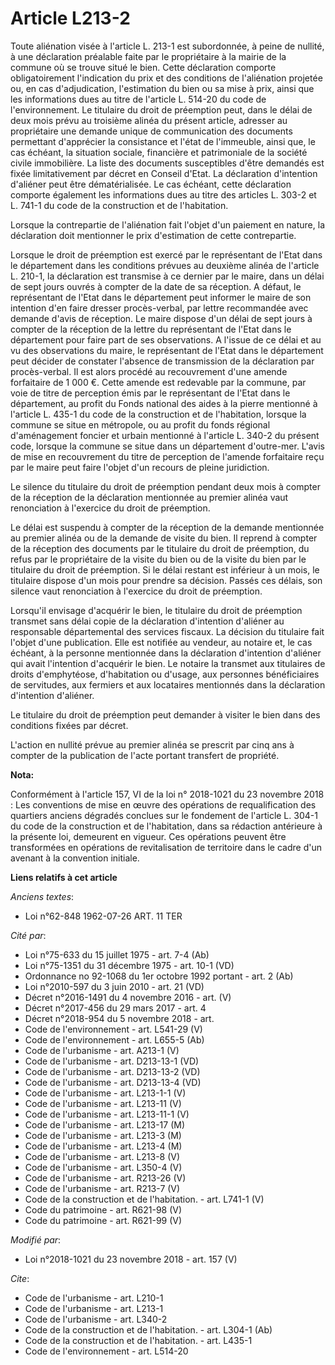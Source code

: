 # Article L213-2

Toute aliénation visée à l'article L. 213-1 est subordonnée, à peine de nullité, à une déclaration préalable faite par le
propriétaire à la mairie de la commune où se trouve situé le bien. Cette déclaration comporte obligatoirement l'indication du
prix et des conditions de l'aliénation projetée ou, en cas d'adjudication, l'estimation du bien ou sa mise à prix, ainsi que
les informations dues au titre de l'article L. 514-20 du code de l'environnement. Le titulaire du droit de préemption peut,
dans le délai de deux mois prévu au troisième alinéa du présent article, adresser au propriétaire une demande unique de
communication des documents permettant d'apprécier la consistance et l'état de l'immeuble, ainsi que, le cas échéant, la
situation sociale, financière et patrimoniale de la société civile immobilière. La liste des documents susceptibles d'être
demandés est fixée limitativement par décret en Conseil d'Etat. La déclaration d'intention d'aliéner peut être
dématérialisée. Le cas échéant, cette déclaration comporte également les informations dues au titre des articles L. 303-2 et
L. 741-1 du code de la construction et de l'habitation.

Lorsque la contrepartie de l'aliénation fait l'objet d'un paiement en nature, la déclaration doit mentionner le prix
d'estimation de cette contrepartie.

Lorsque le droit de préemption est exercé par le représentant de l'Etat dans le département dans les conditions prévues au
deuxième alinéa de l'article L. 210-1, la déclaration est transmise à ce dernier par le maire, dans un délai de sept jours
ouvrés à compter de la date de sa réception. A défaut, le représentant de l'Etat dans le département peut informer le maire
de son intention d'en faire dresser procès-verbal, par lettre recommandée avec demande d'avis de réception. Le maire dispose
d'un délai de sept jours à compter de la réception de la lettre du représentant de l'Etat dans le département pour faire part
de ses observations. A l'issue de ce délai et au vu des observations du maire, le représentant de l'Etat dans le département
peut décider de constater l'absence de transmission de la déclaration par procès-verbal. Il est alors procédé au recouvrement
d'une amende forfaitaire de 1 000 €. Cette amende est redevable par la commune, par voie de titre de perception émis par le
représentant de l'Etat dans le département, au profit du Fonds national des aides à la pierre mentionné à l'article L. 435-1
du code de la construction et de l'habitation, lorsque la commune se situe en métropole, ou au profit du fonds régional
d'aménagement foncier et urbain mentionné à l'article L. 340-2 du présent code, lorsque la commune se situe dans un
département d'outre-mer. L'avis de mise en recouvrement du titre de perception de l'amende forfaitaire reçu par le maire peut
faire l'objet d'un recours de pleine juridiction.

Le silence du titulaire du droit de préemption pendant deux mois à compter de la réception de la déclaration mentionnée au
premier alinéa vaut renonciation à l'exercice du droit de préemption.

Le délai est suspendu à compter de la réception de la demande mentionnée au premier alinéa ou de la demande de visite du
bien. Il reprend à compter de la réception des documents par le titulaire du droit de préemption, du refus par le
propriétaire de la visite du bien ou de la visite du bien par le titulaire du droit de préemption. Si le délai restant est
inférieur à un mois, le titulaire dispose d'un mois pour prendre sa décision. Passés ces délais, son silence vaut
renonciation à l'exercice du droit de préemption.

Lorsqu'il envisage d'acquérir le bien, le titulaire du droit de préemption transmet sans délai copie de la déclaration
d'intention d'aliéner au responsable départemental des services fiscaux. La décision du titulaire fait l'objet d'une
publication. Elle est notifiée au vendeur, au notaire et, le cas échéant, à la personne mentionnée dans la déclaration
d'intention d'aliéner qui avait l'intention d'acquérir le bien. Le notaire la transmet aux titulaires de droits d'emphytéose,
d'habitation ou d'usage, aux personnes bénéficiaires de servitudes, aux fermiers et aux locataires mentionnés dans la
déclaration d'intention d'aliéner.

Le titulaire du droit de préemption peut demander à visiter le bien dans des conditions fixées par décret.

L'action en nullité prévue au premier alinéa se prescrit par cinq ans à compter de la publication de l'acte portant transfert
de propriété.

**Nota:**

Conformément à l'article 157, VI de la loi n° 2018-1021 du 23 novembre 2018 : Les conventions de mise en œuvre des opérations
de requalification des quartiers anciens dégradés conclues sur le fondement de l'article L. 304-1 du code de la construction
et de l'habitation, dans sa rédaction antérieure à la présente loi, demeurent en vigueur. Ces opérations peuvent être
transformées en opérations de revitalisation de territoire dans le cadre d'un avenant à la convention initiale.

**Liens relatifs à cet article**

_Anciens textes_:

  - Loi n°62-848 1962-07-26 ART. 11 TER

_Cité par_:

  - Loi n°75-633 du 15 juillet 1975 - art. 7-4 (Ab)
  - Loi n°75-1351 du 31 décembre 1975 - art. 10-1 (VD)
  - Ordonnance no 92-1068 du 1er octobre 1992 portant  - art. 2 (Ab)
  - Loi n°2010-597 du 3 juin 2010 - art. 21 (VD)
  - Décret n°2016-1491 du 4 novembre 2016 - art. (V)
  - Décret n°2017-456 du 29 mars 2017 - art. 4
  - Décret n°2018-954 du 5 novembre 2018 - art.
  - Code de l'environnement - art. L541-29 (V)
  - Code de l'environnement - art. L655-5 (Ab)
  - Code de l'urbanisme - art. A213-1 (V)
  - Code de l'urbanisme - art. D213-13-1 (VD)
  - Code de l'urbanisme - art. D213-13-2 (VD)
  - Code de l'urbanisme - art. D213-13-4 (VD)
  - Code de l'urbanisme - art. L213-1-1 (V)
  - Code de l'urbanisme - art. L213-11 (V)
  - Code de l'urbanisme - art. L213-11-1 (V)
  - Code de l'urbanisme - art. L213-17 (M)
  - Code de l'urbanisme - art. L213-3 (M)
  - Code de l'urbanisme - art. L213-4 (M)
  - Code de l'urbanisme - art. L213-8 (V)
  - Code de l'urbanisme - art. L350-4 (V)
  - Code de l'urbanisme - art. R213-26 (V)
  - Code de l'urbanisme - art. R213-7 (V)
  - Code de la construction et de l'habitation. - art. L741-1 (V)
  - Code du patrimoine - art. R621-98 (V)
  - Code du patrimoine - art. R621-99 (V)

_Modifié par_:

  - Loi n°2018-1021 du 23 novembre 2018 - art. 157 (V)

_Cite_:

  - Code de l'urbanisme - art. L210-1
  - Code de l'urbanisme - art. L213-1
  - Code de l'urbanisme - art. L340-2
  - Code de la construction et de l'habitation. - art. L304-1 (Ab)
  - Code de la construction et de l'habitation. - art. L435-1
  - Code de l'environnement - art. L514-20
